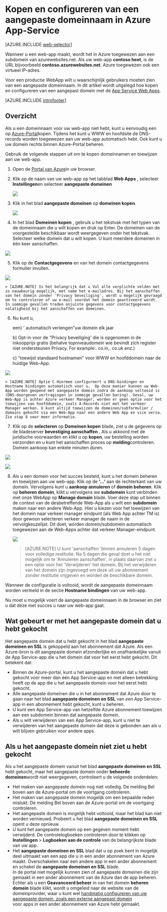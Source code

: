 <properties
    pageTitle="Kopen van een aangepaste domeinnaam in Azure App Service Web Apps"
    description="Leer hoe u een aangepaste domeinnaam met een web-app in Azure App Service kopen."
    services="app-service\web"
    documentationCenter=""
    authors="rmcmurray"
    manager="wpickett"
    editor=""/>

<tags
    ms.service="app-service-web"
    ms.workload="web"
    ms.tgt_pltfrm="na"
    ms.devlang="na"
    ms.topic="article"
    ms.date="08/11/2016"
    ms.author="robmcm"/>

# <a name="buy-and-configure-a-custom-domain-name-in-azure-app-service"></a>Kopen en configureren van een aangepaste domeinnaam in Azure App-Service

[AZURE.INCLUDE [web-selector](../../includes/websites-custom-domain-selector.md)]

Wanneer u een web-app maakt, wordt het in Azure toegewezen aan een subdomein van azurewebsites.net. Als uw web-app **contoso heet**, is de URL bijvoorbeeld **contoso.azurewebsites.net**. Azure toegewezen ook een virtueel IP-adres.

Voor een productie WebApp wilt u waarschijnlijk gebruikers moeten zien van een aangepaste domeinnaam. In dit artikel wordt uitgelegd hoe kopen en configureren van een aangepast domein met de [App Service Web Apps](http://go.microsoft.com/fwlink/?LinkId=529714). 

[AZURE.INCLUDE [introfooter](../../includes/custom-dns-web-site-intro-notes.md)]


## <a name="overview"></a>Overzicht

Als u een domeinnaam voor uw web-app niet hebt, kunt u eenvoudig een op [Azure-Portal](https://portal.azure.com/)kopen. Tijdens het kunt u WWW en hoofdsite de DNS-records worden toegewezen aan uw web-app automatisch hebt. Ook kunt u uw domein rechts binnen Azure-Portal beheren.


Gebruik de volgende stappen uit om te kopen domeinnamen en toewijzen aan uw web-app.

1. Open de [Portal van Azure](https://portal.azure.com/)in uw browser.

2. Klik op de naam van uw web-app op het tabblad **Web Apps** , selecteer **Instellingen**en selecteer **aangepaste domeinen**

    ![](./media/custom-dns-web-site-buydomains-web-app/dncmntask-cname-6.png)

3. Klik in het blad **aangepaste domeinen** op **domeinen kopen**.

    ![](./media/custom-dns-web-site-buydomains-web-app/dncmntask-cname-buydomains-1.png)

4. In het blad **Domeinen kopen** , gebruik u het tekstvak met het typen van de domeinnaam die u wilt kopen en druk op Enter. De domeinen van de voorgestelde beschikbaar wordt weergegeven onder het tekstvak. Selecteer welke domein dat u wilt kopen. U kunt meerdere domeinen in één keer aanschaffen. 

  ![](./media/custom-dns-web-site-buydomains-web-app/dncmntask-cname-buydomains-2.png)

5. Klik op de **Contactgegevens** en van het domein contactgegevens formulier invullen.

  ![](./media/custom-dns-web-site-buydomains-web-app/dncmntask-cname-buydomains-3.png)

    > [AZURE.NOTE] Is het belangrijk dat u Vul alle verplichte velden met zo nauwkeurig mogelijk, met name het e-mailadres. Bij het aanschaffen van het domein zonder 'Privacy beveiliging', wordt u mogelijk gevraagd om te controleren of uw e-mail voordat het domein geactiveerd wordt. In sommige gevallen treden onjuiste gegevens voor contactgegevens nalatigheid bij het aanschaffen van domeinen. 

6. Nu kunt u,

    een) ' automatisch verlengen"uw domein elk jaar
    
    b) Opt-in voor de "Privacy beveiliging' die is opgenomen in de inkoopprijs gratis (behalve topniveaudomein wie bevindt zich register niet ondersteunen Privacy. For example:. co.in,. co.uk enz.)  
    
    c) "toewijst standaard hostnamen" voor WWW en hoofddomein naar de huidige Web-App. 

  ![](./media/custom-dns-web-site-buydomains-web-app/dncmntask-cname-buydomains-2.5.png)
  
    > [AZURE.NOTE] Optie C Hiermee configureert u DNS-bindingen en Hostname bindingen automatisch voor u.  Op deze manier kunnen uw Web-App worden geopend met aangepaste domein zodra de aankoop voltooid is (DNS-doorgeven vertragingen in sommige gevallen baring). Geval, uw Web-App is achter Azure verkeer Manager, worden er geen optie voor het toewijzen van hoofddomein, zoals A-Records niet met het verkeer Manager werken. U kunt altijd toewijzen de domeinen/subformulier / domains gekocht via een Web-App naar een andere Web App en vice versa. Zie stap 8 voor meer informatie. 
    
7. Klik op de **selecteren** op **Domeinen kopen** blade, ziet u de gegevens op de bladeserver **bevestiging aanschaffen** . Als u akkoord met de juridische voorwaarden en klikt u op **kopen**, uw bestelling worden verzonden en u kunt het aanschaffen proces op **melding**controleren. Domein aankoop kan enkele minuten duren. 

  ![](./media/custom-dns-web-site-buydomains-web-app/dncmntask-cname-buydomains-4.png)

  ![](./media/custom-dns-web-site-buydomains-web-app/dncmntask-cname-buydomains-5.png)

8. Als u een domein voor het succes besteld, kunt u het domein beheren en toewijzen aan uw web-app. Klik op de **'...'** aan de rechterkant van uw domein. Vervolgens kunt u **aankoop annuleren** of **domein beheren**. Klik op **beheren domein**, klikt u vervolgens we **subdomein** kunt verbinden met onze WebApp op **Manage domain** blade. Voer deze stap uit binnen de context van de desbetreffende Web-App als u wilt een **subdomein** maken naar een andere Web-App. Hier u kiezen voor het toewijzen van het domein naar verkeer manager eindpunt (als Web App achter TM is) door gewoon selecteren verkeer manager de naam in de vervolgkeuzelijst. Dit doet, worden domein/subdomein automatisch toegewezen aan de Web-Apps achter dat verkeer Manager-eindpunt. 

    ![](./media/custom-dns-web-site-buydomains-web-app/dncmntask-cname-buydomains-6.png)

    > [AZURE.NOTE] U kunt 'aanschaffen 'binnen annuleren 5 dagen voor volledige restitutie. Na 5 dagen die geval doet u het niet mogelijk om te 'Annuleren aanschaffen', in plaats daarvan ziet u een optie voor het 'Verwijderen' het domein. Bij het verwijderen van het domein zijn ingevoegd om deze uit uw abonnement zonder restitutie vrijgeven en worden de beschikbare domein. 

Wanneer de configuratie is voltooid, wordt de aangepaste domeinnaam worden vermeld in de sectie **Hostname bindingen** van uw web-app.

Nu moet u mogelijk voert de aangepaste domeinnaam in de browser en ziet u dat deze met succes u naar uw web-app gaat.
 
## <a name="what-happens-to-the-custom-domain-you-bought"></a>Wat gebeurt er met het aangepaste domein dat u hebt gekocht

Het aangepaste domein dat u hebt gekocht in het blad **aangepaste domeinen en SSL** is gekoppeld aan het abonnement dat Azure. Als een Azure-bron is dit aangepaste domein afzonderlijke en onafhankelijke vanuit de App Service-app die u het domein dat voor het eerst hebt gekocht. Dit betekent dat:

- Binnen de Azure-portal, kunt u het aangepaste domein dat u hebt gekocht voor meer dan één App Service-app en niet alleen betrekking heeft op de app die u het aangepaste domein voor het eerst hebt gekocht. 
- Alle aangepaste domeinen die u in het abonnement dat Azure door te gaan naar het blad **aangepaste domeinen en SSL** van *een* App Service-app in een abonnement hebt gekocht, kunt u beheren.
- U kunt een App Service-app van hetzelfde Azure abonnement toewijzen aan een subdomein binnen dat aangepaste domein.
- Als u wilt verwijderen van een App Service-app, kunt u niet te verwijderen van het aangepaste domein dat deze is gebonden aan als u wilt blijven gebruiken voor andere apps.

## <a name="if-you-cant-see-the-custom-domain-you-bought"></a>Als u het aangepaste domein niet ziet u hebt gekocht

Als u het aangepaste domein vanuit het blad **aangepaste domeinen en SSL** hebt gekocht, maar het aangepaste domein onder **beheerde domeinen**wordt niet weergegeven, controleert u de volgende onderdelen:

- Het maken van aangepaste domein nog niet volledig. De melding Bel boven aan de Azure-portal om de voortgang controleren.
- Het maken van aangepaste domein mogelijk om een bepaalde reden mislukt. De melding Bel boven aan de Azure-portal om de voortgang controleren.
- Het aangepaste domein is mogelijk hebt voltooid, maar het blad kan niet worden vernieuwd. Probeert u het blad **aangepaste domeinen en SSL** opent u deze opnieuw.
- U kunt het aangepaste domein op een gegeven moment hebt verwijderd. De controlelogboeken controleren door te klikken op **Instellingen** > **Logboeken aan de controle** van de belangrijkste blade van uw app. 
- Het **aangepaste domeinen en SSL** blad dat u op zoek bent in mogelijk deel uitmaakt van een app die u in een ander abonnement van Azure maakt. Overschakelen naar een andere app in een ander abonnement en schakel de **aangepaste domeinen en SSL** blade.  
  In de portal niet mogelijk kunnen zien of aangepaste domeinen die zijn gemaakt in een ander abonnement van de Azure dan de app beheren. Echter als u een **Geavanceerd beheer** in van het domein **beheren domein** blade klikt, wordt u omgeleid naar de website van de domeinprovider, waar u kunt wel   [handmatig configureren van uw aangepaste domein, zoals een externe aangepast domein](web-sites-custom-domain-name.md)  
   voor apps in een ander abonnement van Azure hebt gemaakt. 


